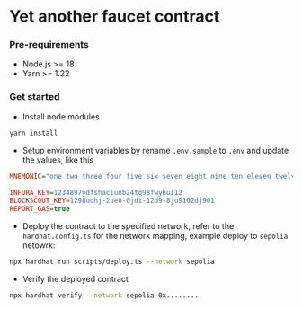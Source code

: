 # Yet another faucet contract

### Pre-requirements
* Node.js >= 18
* Yarn >= 1.22

### Get started
* Install node modules
```bash
yarn install
```

* Setup environment variables by rename `.env.sample` to `.env` and update the values, like this
```ini
MNEMONIC="one two three four five six seven eight nine ten eleven twelve"

INFURA_KEY=1234897ydfshaciunb24tq98fwyhui12
BLOCKSCOUT_KEY=1298udhj-2ue8-0jdi-12d9-8ju9102dj901
REPORT_GAS=true
```

* Deploy the contract to the specified network, refer to the `hardhat.config.ts` for the network mapping, example deploy to `sepolia` netowrk:
```bash
npx hardhat run scripts/deploy.ts --network sepolia
```

* Verify the deployed contract
```bash
npx hardhat verify --network sepolia 0x........
```
